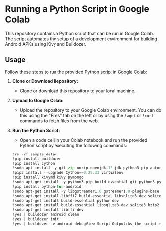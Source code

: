 # Running a Python Script in Google Colab

This repository contains a Python script that can be run in Google Colab. The script automates the setup of a development environment for building Android APKs using Kivy and Buildozer.

## Usage

Follow these steps to run the provided Python script in Google Colab:

1. **Clone or Download Repository:**
   - Clone or download this repository to your local machine.

2. **Upload to Google Colab:**
   - Upload the repository to your Google Colab environment. You can do this using the "Files" tab on the left or by using the `!wget` or `!curl` commands to fetch files from the web.

3. **Run the Python Script:**
   - Open a code cell in your Colab notebook and run the provided Python script by executing the following commands:

   ```python
   !rm -rf sample_data/
   !pip install buildozer
   !pip install cython
   !sudo apt install -y git zip unzip openjdk-17-jdk python3-pip autoconf libtool pkg-config zlib1g-dev libncurses5-dev libncursesw5-dev libtinfo5 cmake libffi-dev libssl-dev
   !pip3 install --upgrade Cython==0.29.33 virtualenv
   !pip install kivymd kivy pymongo
   !sudo apt-get install -y python3-pip build-essential git python3 python3-dev ffmpeg libsdl2-dev libsdl2-image-dev libsdl2-mixer-dev libsdl2-ttf-dev libportmidi-dev libswscale-dev libavformat-dev libavcodec-dev zlib1g-dev
   !pip install python-for-android
   !sudo apt-get install -y libgstreamer1.0 gstreamer1.0-plugins-base gstreamer1.0-plugins-good
   !sudo apt-get install libffi7 build-essential libsqlite3-dev sqlite3 bzip2 libbz2-dev zlib1g-dev libssl-dev openssl libgdbm-dev libgdbm-compat-dev liblzma-dev libreadline-dev libncursesw5-dev libffi-dev uuid-dev
   !sudo apt-get install build-essential python-dev
   !sudo apt-get install build-essential libsqlite3-dev sqlite3 bzip2 libbz2-dev zlib1g-dev libssl-dev openssl libgdbm-dev libgdbm-compat-dev liblzma-dev libreadline-dev libncursesw5-dev libffi-dev uuid-dev libffi7
   !sudo apt-get install libffi-dev
   !yes | buildozer android clean
   !yes | buildozer init
   !yes | buildozer -v android debugView Script Output:As the script runs, follow the output in the Colab notebook to ensure that each step completes successfully.That's it! You've successfully set up the development environment and built an Android APK with debugging enabled in Google Colab.
